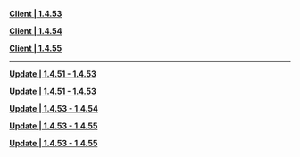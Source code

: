 **[Client | 1.4.53](https://d3ln624mszu7ty.cloudfront.net/client_app/beta_pc/20210327_0690d6381b6edc9d/GenshinImpact_beta_1.4.53.zip)**

**[Client | 1.4.54](https://d3ln624mszu7ty.cloudfront.net/client_app/beta_pc/20210402_88231f0dfacd239f/GenshinImpact_beta_1.4.54.zip)**

**[Client | 1.4.55](https://d3ln624mszu7ty.cloudfront.net/client_app/beta_pc/20210408_0720c0058b1a006f/GenshinImpact_beta_1.4.55.zip)**


-----

**[Update | 1.4.51 - 1.4.53](https://d3ln624mszu7ty.cloudfront.net/client_app/beta_update/hk4e_global/6/zh-cn_1.4.51_1.4.53_diff_YRUhs24H.zip)**

**[Update | 1.4.51 - 1.4.53](https://d3ln624mszu7ty.cloudfront.net/client_app/beta_update/hk4e_global/6/game_1.4.51_1.4.53_diff_Z9Q4SwUn.zip)**

**[Update | 1.4.53 - 1.4.54](https://d3ln624mszu7ty.cloudfront.net/client_app/beta_update/hk4e_global/6/game_1.4.53_1.4.54_diff_hSgCyQi0.zip)**

**[Update | 1.4.53 - 1.4.55](https://d3ln624mszu7ty.cloudfront.net/client_app/beta_update/hk4e_global/6/game_1.4.53_1.4.55_diff_StKW8ucM.zip)**

**[Update | 1.4.53 - 1.4.55](https://d3ln624mszu7ty.cloudfront.net/client_app/beta_update/hk4e_global/6/game_1.4.54_1.4.55_diff_lzkpLc9U.zip)**

